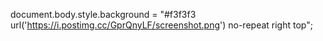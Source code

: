 document.body.style.background = "#f3f3f3 url('https://i.postimg.cc/GprQnyLF/screenshot.png') no-repeat right top";
